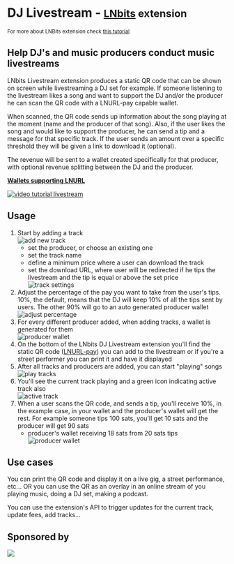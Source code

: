 # DJ Livestream - <small>[LNbits](https://github.com/lnbits/lnbits) extension</small>
<small>For more about LNBits extension check [this tutorial](https://github.com/lnbits/lnbits/wiki/LNbits-Extensions)</small>

## Help DJ's and music producers conduct music livestreams

LNbits Livestream extension produces a static QR code that can be shown on screen while livestreaming a DJ set for example. If someone listening to the livestream likes a song and want to support the DJ and/or the producer he can scan the QR code with a LNURL-pay capable wallet.

When scanned, the QR code sends up information about the song playing at the moment (name and the producer of that song). Also, if the user likes the song and would like to support the producer, he can send a tip and a message for that specific track. If the user sends an amount over a specific threshold they will be given a link to download it (optional).

The revenue will be sent to a wallet created specifically for that producer, with optional revenue splitting between the DJ and the producer.

[**Wallets supporting LNURL**](https://github.com/fiatjaf/awesome-lnurl#wallets)

[![video tutorial livestream](http://img.youtube.com/vi/zDrSWShKz7k/0.jpg)](https://youtu.be/zDrSWShKz7k 'video tutorial offline shop')

## Usage

1. Start by adding a track\
   ![add new track](https://i.imgur.com/Cu0eGrW.jpg)
   - set the producer, or choose an existing one
   - set the track name
   - define a minimum price where a user can download the track
   - set the download URL, where user will be redirected if he tips the livestream and the tip is equal or above the set price\
     ![track settings](https://i.imgur.com/HTJYwcW.jpg)
2. Adjust the percentage of the pay you want to take from the user's tips. 10%, the default, means that the DJ will keep 10% of all the tips sent by users. The other 90% will go to an auto generated producer wallet\
   ![adjust percentage](https://i.imgur.com/9weHKAB.jpg)
3. For every different producer added, when adding tracks, a wallet is generated for them\
   ![producer wallet](https://i.imgur.com/YFIZ7Tm.jpg)
4. On the bottom of the LNbits DJ Livestream extension you'll find the static QR code ([LNURL-pay](https://github.com/lnbits/lnbits/blob/master/lnbits/extensions/lnurlp/README.md)) you can add to the livestream or if you're a street performer you can print it and have it displayed
5. After all tracks and producers are added, you can start "playing" songs\
   ![play tracks](https://i.imgur.com/7ytiBkq.jpg)
6. You'll see the current track playing and a green icon indicating active track also\
   ![active track](https://i.imgur.com/W1vBz54.jpg)
7. When a user scans the QR code, and sends a tip, you'll receive 10%, in the example case, in your wallet and the producer's wallet will get the rest. For example someone tips 100 sats, you'll get 10 sats and the producer will get 90 sats
   - producer's wallet receiving 18 sats from 20 sats tips\
     ![producer wallet](https://i.imgur.com/OM9LawA.jpg)

## Use cases

You can print the QR code and display it on a live gig, a street performance, etc... OR you can use the QR as an overlay in an online stream of you playing music, doing a DJ set, making a podcast.

You can use the extension's API to trigger updates for the current track, update fees, add tracks...

## Sponsored by

[![](https://cdn.shopify.com/s/files/1/0826/9235/files/cryptograffiti_logo_clear_background.png?v=1504730421)](https://cryptograffiti.com/)
